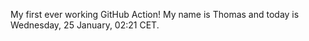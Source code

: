 My first ever working GitHub Action!
My name is Thomas and today is Wednesday, 25 January, 02:21 CET. 
